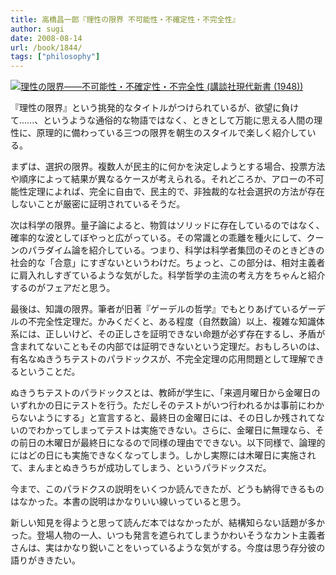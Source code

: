 ```yaml
---
title: 高橋昌一郎『理性の限界 不可能性・不確定性・不完全性』
author: sugi
date: 2008-08-14
url: /book/1844/
tags: ["philosophy"]
---
```

<a href="http://www.amazon.co.jp/exec/obidos/ASIN/4062879484/chezsugi-22/ref=nosim/" name="amazletlink" target="_blank"><img src="http://i0.wp.com/ecx.images-amazon.com/images/I/31B6WOo4gqL._SL160_.jpg?w=660" alt="理性の限界――不可能性・不確定性・不完全性 (講談社現代新書 (1948))" class="alignleft" data-recalc-dims="1" /></a>

『理性の限界』という挑発的なタイトルがつけられているが、欲望に負けて......、というような通俗的な物語ではなく、ときとして万能に思える人間の理性に、原理的に備わっている三つの限界を朝生のスタイルで楽しく紹介している。

まずは、選択の限界。複数人が民主的に何かを決定しようとする場合、投票方法や順序によって結果が異なるケースが考えられる。それどころか、アローの不可能性定理によれば、完全に自由で、民主的で、非独裁的な社会選択の方法が存在しないことが厳密に証明されているそうだ。

次は科学の限界。量子論によると、物質はソリッドに存在しているのではなく、確率的な波としてぼやっと広がっている。その常識との乖離を種火にして、クーンのパラダイム論を紹介している。つまり、科学は科学者集団のそのときどきの社会的な「合意」にすぎないというわけだ。ちょっと、この部分は、相対主義者に肩入れしすぎているような気がした。科学哲学の主流の考え方をちゃんと紹介するのがフェアだと思う。

最後は、知識の限界。筆者が旧著『ゲーデルの哲学』でもとりあげているゲーデルの不完全性定理だ。かみくだくと、ある程度（自然数論）以上、複雑な知識体系には、正しいけど、その正しさを証明できない命題が必ず存在するし、矛盾が含まれてないこともその内部では証明できないという定理だ。おもしろいのは、有名なぬきうちテストのパラドックスが、不完全定理の応用問題として理解できるということだ。

ぬきうちテストのパラドックスとは、教師が学生に、「来週月曜日から金曜日のいずれかの日にテストを行う。ただしそのテストがいつ行われるかは事前にわからないようにする」と宣言すると、最終日の金曜日には、その日しか残されてないのでわかってしまってテストは実施できない。さらに、金曜日に無理なら、その前日の木曜日が最終日になるので同様の理由でできない。以下同様で、論理的にはどの日にも実施できなくなってしまう。しかし実際には木曜日に実施されて、まんまとぬきうちが成功してしまう、というパラドックスだ。

今まで、このパラドクスの説明をいくつか読んできたが、どうも納得できるものはなかった。本書の説明はかなりいい線いっていると思う。

新しい知見を得ようと思って読んだ本ではなかったが、結構知らない話題が多かった。登場人物の一人、いつも発言を遮られてしまうかわいそうなカント主義者さんは、実はかなり鋭いことをいっているような気がする。今度は思う存分彼の語りがききたい。
